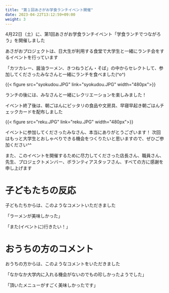 ```yaml
---
title: "第１回あさがお学食ランチイベント開催"
date: 2023-04-22T13:12:59+09:00
weight: 3
---
```

4月22日（土）に、第1回あさがお学食ランチイベント「学食ランチでつながろう」を開催しました
<!--more-->

あさがおプロジェクトは、日大生が利用する食堂で大学生と一緒にランチ会をするイベントを行っています

「カツカレー、醤油ラーメン、きつねうどん・そば」の中からセレクトして、参加してくださったみなさんと一緒にランチを食べました(^o^)

{{< figure src="syokudou.JPG" link="syokudou.JPG" width="480px">}}

ランチの後には、みなさんと一緒にレクリエーションを楽しみました！

イベント終了後は、朝ごはんにピッタリの食品や文房具、早寝早起き朝ごはんチェックカードを配布しました

{{< figure src="reku.JPG" link="reku.JPG" width="480px">}}

イベントに参加してくださったみなさん、本当にありがとうございます！
次回はもっと大学生とおしゃべりできる機会をつくりたいと思いますので、ぜひご参加ください^^

また、このイベントを開催するために尽力してくださった店長さん、職員さん、先生、プロジェクトメンバー、ボランティアスタッフさん、すべての方に感謝を申し上げます

# 子どもたちの反応

子どもたちからは、このようなコメントいただきました

「ラーメンが美味しかった」

「また(イベントに)行きたい！」

# おうちの方のコメント

おうちの方からは、このようなコメントをいただきました

「なかなか大学内に入れる機会がないのでもの珍しかったようでした」

「頂いたメニューがすごく美味しかったです」


